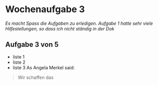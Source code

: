 # Wochenaufgabe 3
*Es macht Spass die Aufgaben zu erledigen. Aufgabe 1 hatte sehr viele Hilfestellungen, so dass ich nicht ständig in der Dok*
## Aufgabe 3 von 5
* liste 1
* liste 2
* liste 3
As Angela Merkel said:
> Wir schaffen das